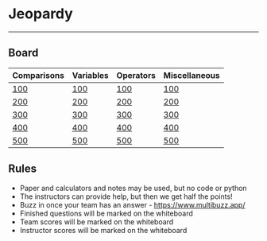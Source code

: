 # Jeopardy

---

## Board

| Comparisons | Variables | Operators | Miscellaneous |
|---------------|-----------|-----------|-----------|
|[100](./tf/1.md)|[100](./vars/1.md)|[100](./ops/1.md)|[100](./misc/1.md)|
|[200](./tf/2.md)|[200](./vars/2.md)|[200](./ops/2.md)|[200](./misc/2.md)|
|[300](./tf/3.md)|[300](./vars/3.md)|[300](./ops/3.md)|[300](./misc/3.md)|
|[400](./tf/4.md)|[400](./vars/4.md)|[400](./ops/4.md)|[400](./misc/4.md)|
|[500](./tf/5.md)|[500](./vars/5.md)|[500](./ops/5.md)|[500](./misc/5.md)|

## Rules

- Paper and calculators and notes may be used, but no code or python
- The instructors can provide help, but then we get half the points!
- Buzz in once your team has an answer - https://www.multibuzz.app/
- Finished questions will be marked on the whiteboard
- Team scores will be marked on the whiteboard
- Instructor scores will be marked on the whiteboard
